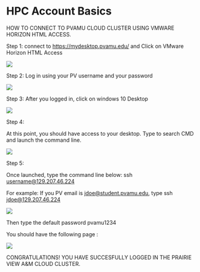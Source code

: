 # HPC Account Basics
HOW TO CONNECT TO PVAMU CLOUD CLUSTER USING VMWARE HORIZON HTML ACCESS.

Step 1: 
connect to https://mydesktop.pvamu.edu/ and Click on VMware Horizon HTML Access

![](/images/Step1.png)


Step 2:
 Log in using your PV username and your password

  ![](/images/Step2.png)


Step 3:
 After you logged in, click on windows 10 Desktop

 
![](/images/Step3.png)



Step 4: 

At this point, you should have access to your desktop. Type to search CMD and launch the command line.
 
![](/images/Step4.png)

Step 5: 

Once launched, type the command line below:
ssh username@129.207.46.224

For example: If you PV email is jdoe@student.pvamu.edu, 
type  ssh jdoe@129.207.46.224

![](/images/Step5a.png)
 

Then type the default password pvamu1234


You should have the following page :

![](/images/Step5b.png)

 


CONGRATULATIONS! YOU HAVE SUCCESFULLY LOGGED IN THE PRAIRIE VIEW A&M CLOUD CLUSTER.

